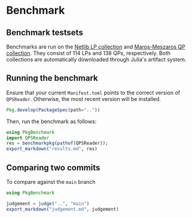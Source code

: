 # Benchmark

## Benchmark testsets

Benchmarks are run on the [Netlib LP collection](http://www.numerical.rl.ac.uk/cute/netlib.html) and [Maros-Meszaros QP collection](http://www.doc.ic.ac.uk/~im/#DATA).
They consist of 114 LPs and 138 QPs, respectively.
Both collections are automatically downloaded through Julia's artifact system.

## Running the benchmark

Ensure that your current `Manifest.toml` points to the correct version of `QPSReader`. Otherwise, the most recent version will be installed.
```julia
Pkg.develop(PackageSpec(path=".."))
```

Then, run the benchmark as follows:
```julia
using PkgBenchmark
import QPSReader
res = benchmarkpkg(pathof(QPSReader));
export_markdown("results.md", res)
```

## Comparing two commits

To compare against the `main` branch
```julia
using PkgBenchmark

judgement = judge("..", "main")
export_markdown("judgement.md", judgement)
```